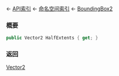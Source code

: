 ← [API索引](Api-Index) ← [命名空间索引](Namespace-Index) ← [BoundingBox2](VRageMath.BoundingBox2)

### 概要

```csharp
public Vector2 HalfExtents { get; }
```



### 返回

[Vector2](VRageMath.Vector2)

